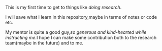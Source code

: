 This is my first time to get to things like _doing research_.

I will save what I learn in this repository,maybe in terms of notes or code etc. 

My mentor is quite a good guy,_so generous and kind-hearted while instructing me_.I hope I can make some contribution both to the research team(maybe in the future) and to me.